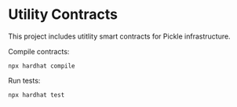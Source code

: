 # Utility Contracts

This project includes utitlity smart contracts for Pickle infrastructure.

Compile contracts:

```shell
npx hardhat compile
```

Run tests:

```shell
npx hardhat test
```
